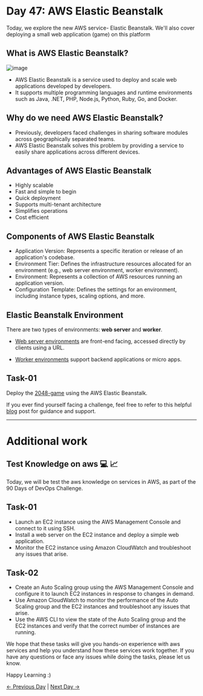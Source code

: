 # Day 47: AWS Elastic Beanstalk
Today, we explore the new AWS service- Elastic Beanstalk. We'll also cover deploying a small web application (game) on this platform

## What is AWS Elastic Beanstalk?
![image](https://github.com/Simbaa815/90DaysOfDevOps/assets/112085387/75f69087-d769-4586-b4a7-99a87feaec92)

- AWS Elastic Beanstalk is a service used to deploy and scale web applications developed by developers.
- It supports multiple programming languages and runtime environments such as Java, .NET, PHP, Node.js, Python, Ruby, Go, and Docker.

## Why do we need AWS Elastic Beanstalk?
- Previously, developers faced challenges in sharing software modules across geographically separated teams.
- AWS Elastic Beanstalk solves this problem by providing a service to easily share applications across different devices.

## Advantages of AWS Elastic Beanstalk
- Highly scalable
- Fast and simple to begin
- Quick deployment
- Supports multi-tenant architecture
- Simplifies operations
- Cost efficient

## Components of AWS Elastic Beanstalk
- Application Version: Represents a specific iteration or release of an application's codebase.
- Environment Tier: Defines the infrastructure resources allocated for an environment (e.g., web server environment, worker environment).
- Environment: Represents a collection of AWS resources running an application version.
- Configuration Template: Defines the settings for an environment, including instance types, scaling options, and more.

## Elastic Beanstalk Environment 
There are two types of environments: <b>web server</b> and <b>worker</b>.

- <u>Web server environments</u> are front-end facing, accessed directly by clients using a URL.

- <u>Worker environments</u> support backend applications or micro apps.

## Task-01
Deploy the [2048-game](https://github.com/Simbaa815/2048-game) using the AWS Elastic Beanstalk.

If you ever find yourself facing a challenge, feel free to refer to this helpful [blog](https://devxblog.hashnode.dev/aws-elastic-beanstalk-deploying-the-2048-game) post for guidance and support.

---

# Additional work 

## Test Knowledge on aws 💻 📈
Today, we will be test the aws knowledge on services in AWS, as part of the 90 Days of DevOps Challenge.


## Task-01

- Launch an EC2 instance using the AWS Management Console and connect to it using SSH.
- Install a web server on the EC2 instance and deploy a simple web application.
- Monitor the EC2 instance using Amazon CloudWatch and troubleshoot any issues that arise.

## Task-02
- Create an Auto Scaling group using the AWS Management Console and configure it to launch EC2 instances in response to changes in demand.
- Use Amazon CloudWatch to monitor the performance of the Auto Scaling group and the EC2 instances and troubleshoot any issues that arise.
- Use the AWS CLI to view the state of the Auto Scaling group and the EC2 instances and verify that the correct number of instances are running.


We hope that these tasks will give you hands-on experience with aws services and help you understand how these services work together. If you have any questions or face any issues while doing the tasks, please let us know.

Happy Learning :)

[← Previous Day](../day46/README.md) | [Next Day →](../day48/README.md)
